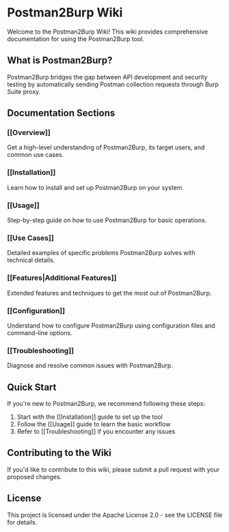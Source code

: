 # Postman2Burp Wiki

Welcome to the Postman2Burp Wiki! This wiki provides comprehensive documentation for using the Postman2Burp tool.

## What is Postman2Burp?

Postman2Burp bridges the gap between API development and security testing by automatically sending Postman collection requests through Burp Suite proxy.

## Documentation Sections

### [[Overview]]
Get a high-level understanding of Postman2Burp, its target users, and common use cases.

### [[Installation]]
Learn how to install and set up Postman2Burp on your system.

### [[Usage]]
Step-by-step guide on how to use Postman2Burp for basic operations.

### [[Use Cases]]
Detailed examples of specific problems Postman2Burp solves with technical details.

### [[Features|Additional Features]]
Extended features and techniques to get the most out of Postman2Burp.

### [[Configuration]]
Understand how to configure Postman2Burp using configuration files and command-line options.

### [[Troubleshooting]]
Diagnose and resolve common issues with Postman2Burp.

## Quick Start

If you're new to Postman2Burp, we recommend following these steps:

1. Start with the [[Installation]] guide to set up the tool
2. Follow the [[Usage]] guide to learn the basic workflow
3. Refer to [[Troubleshooting]] if you encounter any issues

## Contributing to the Wiki

If you'd like to contribute to this wiki, please submit a pull request with your proposed changes.

## License

This project is licensed under the Apache License 2.0 - see the LICENSE file for details. 